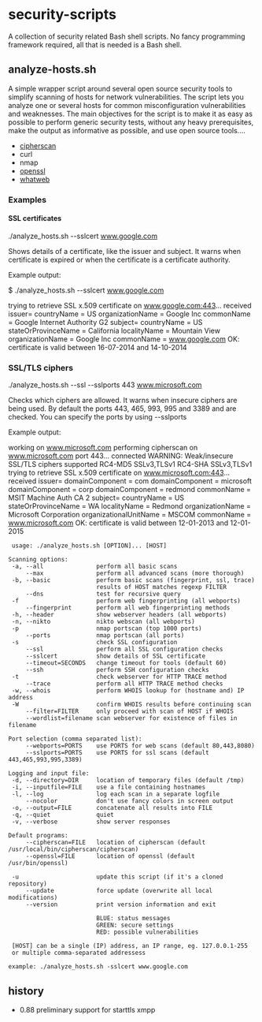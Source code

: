 # security-scripts

A collection of security related Bash shell scripts.
No fancy programming framework required, all that is needed is a Bash shell.


## analyze-hosts.sh
A simple wrapper script around several open source security tools to simplify scanning of hosts for network vulnerabilities. The script lets you analyze one or several hosts for common misconfiguration vulnerabilities and weaknesses.
The main objectives for the script is to make it as easy as possible to perform generic security tests, without any heavy prerequisites, make the output as informative as possible, and use open source tools....

* [cipherscan](https://github.com/jvehent/cipherscan)
* curl
* nmap
* [openssl](https://github.com/PeterMosmans/openssl/tree/1.0.2-chacha/)
* [whatweb](https://github.com/urbanadventurer/WhatWeb)


### Examples
#### SSL certificates
./analyze_hosts.sh --sslcert www.google.com

Shows details of a certificate, like the issuer and subject. It warns when certificate is expired or when the certificate is a certificate authority.

Example output:

$ ./analyze_hosts.sh --sslcert www.google.com

trying to retrieve SSL x.509 certificate on www.google.com:443... received
issuer=
    countryName               = US
    organizationName          = Google Inc
    commonName                = Google Internet Authority G2
subject=
    countryName               = US
    stateOrProvinceName       = California
    localityName              = Mountain View
    organizationName          = Google Inc
    commonName                = www.google.com
OK: certificate is valid between 16-07-2014 and 14-10-2014


### SSL/TLS ciphers
./analyze_hosts.sh --ssl --sslports 443 www.microsoft.com

Checks which ciphers are allowed. It warns when insecure ciphers are being used.
By default the ports 443, 465, 993, 995 and 3389 and are checked. You can specify the ports by using --sslports

Example output:

working on www.microsoft.com
performing cipherscan on www.microsoft.com port 443... connected
WARNING: Weak/insecure SSL/TLS ciphers supported
RC4-MD5 SSLv3,TLSv1
RC4-SHA SSLv3,TLSv1
trying to retrieve SSL x.509 certificate on www.microsoft.com:443... received
issuer=
    domainComponent           = com
    domainComponent           = microsoft
    domainComponent           = corp
    domainComponent           = redmond
    commonName                = MSIT Machine Auth CA 2
subject=
    countryName               = US
    stateOrProvinceName       = WA
    localityName              = Redmond
    organizationName          = Microsoft Corporation
    organizationalUnitName    = MSCOM
    commonName                = www.microsoft.com
OK: certificate is valid between 12-01-2013 and 12-01-2015



```
 usage: ./analyze_hosts.sh [OPTION]... [HOST]

Scanning options:
 -a, --all               perform all basic scans
     --max               perform all advanced scans (more thorough)
 -b, --basic             perform basic scans (fingerprint, ssl, trace)
                         results of HOST matches regexp FILTER
     --dns               test for recursive query
 -f                      perform web fingerprinting (all webports)
     --fingerprint       perform all web fingerprinting methods
 -h, --header            show webserver headers (all webports)
 -n, --nikto             nikto webscan (all webports)
 -p                      nmap portscan (top 1000 ports)
     --ports             nmap portscan (all ports)
 -s                      check SSL configuration
     --ssl               perform all SSL configuration checks
     --sslcert           show details of SSL certificate
     --timeout=SECONDS   change timeout for tools (default 60)
     --ssh               perform SSH configuration checks
 -t                      check webserver for HTTP TRACE method
     --trace             perform all HTTP TRACE method checks
 -w, --whois             perform WHOIS lookup for (hostname and) IP address
 -W                      confirm WHOIS results before continuing scan
     --filter=FILTER     only proceed with scan of HOST if WHOIS
     --wordlist=filename scan webserver for existence of files in filename

Port selection (comma separated list):
     --webports=PORTS    use PORTS for web scans (default 80,443,8080)
     --sslports=PORTS    use PORTS for ssl scans (default 443,465,993,995,3389)

Logging and input file:
 -d, --directory=DIR     location of temporary files (default /tmp)
 -i, --inputfile=FILE    use a file containing hostnames
 -l, --log               log each scan in a separate logfile
     --nocolor           don't use fancy colors in screen output
 -o, --output=FILE       concatenate all results into FILE
 -q, --quiet             quiet
 -v, --verbose           show server responses

Default programs:
     --cipherscan=FILE   location of cipherscan (default /usr/local/bin/cipherscan/cipherscan)
     --openssl=FILE      location of openssl (default /usr/bin/openssl)

 -u                      update this script (if it's a cloned repository)
     --update            force update (overwrite all local modifications)
     --version           print version information and exit

                         BLUE: status messages
                         GREEN: secure settings
                         RED: possible vulnerabilities

 [HOST] can be a single (IP) address, an IP range, eg. 127.0.0.1-255
 or multiple comma-separated addressess

example: ./analyze_hosts.sh -sslcert www.google.com

```

## history
* 0.88 preliminary support for starttls xmpp